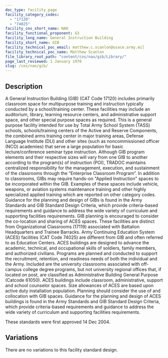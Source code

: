 ```yaml
---
doc_type: facility_page
facility_category_codes:
  - "17120"
  - "74025"
facility_cos_short_name: NAO
facility_functional_proponent: G3
facility_long_name: General Instruction Building
facility_short_name: GIB
facility_technical_poc_email: matthew.c.scanlon@usace.army.mil
facility_technical_poc_name: Matthew Scanlon
file_library_root_path: "content/cos/nao/gib/Library/"
page_last_reviewed: 1 January 1970
slug: /cos/nao/gib/
---
```


## Description

A General Instruction Building (GIB) (CAT Code 17120) includes primarily classroom space for multipurpose training and instruction typically conducted by a school/training center. These facilities may include an auditorium, library, learning resource centers, and administrative support space, and other special purpose spaces as required. This is a general purpose facility intended for use by Total Army School System (TASS) schools, schools/training centers of the Active and Reserve Components, the combined arms training center in major training areas, Defense Language Institute (DLI) and other sites (such as noncommissioned officer (NCO) academies) that serve a large population for basic lecture/conference seminar type instruction. Although GIB program elements and their respective sizes will vary from one GIB to another according to the program(s) of instruction (POI), TRADOC maintains centralized responsibility for the management, execution, and sustainment of the classrooms through the “Enterprise Classroom Program”. In addition to classrooms, GIBs may require hands-on "Applied Instruction" spaces to be incorporated within the GIB. Examples of these spaces include vehicle, weapons, or aviation systems maintenance training and other highly specialized applied training which are reported on other category codes. Guidance for the planning and design of GIBs is found in the Army Standards and GIB Standard Design Criteria, which provide criteria-based requirements and guidance to address the wide variety of curriculum and supporting facilities requirements. GIB planning is encouraged to consider the co-location and sharing of ACES spaces. These facilities are distinct from Organizational Classrooms (17119) associated with Battalion Headquarters and Trainee Barracks.
Army Continuing Education System (ACES) facilities (CAT Code 74025) are different from GIB and often referred to as Education Centers. ACES buildings are designed to advance the academic, technical, and occupational skills of soldiers, family members, and authorized civilians. Programs are planned and conducted to support the recruitment, retention, and readiness needs of both the individual and the Army. Included are the university classrooms associated with off-campus college degree programs, but not university regional offices that, if located on post, are classified as Administrative Building General Purpose (Catcode 61050). ACES buildings include classroom, administrative, support and school counselor spaces. Size allowances of ACES are based upon active duty installation population. Planning should consider the use of and collocation with GIB spaces. Guidance for the planning and design of ACES buildings is found in the Army Standards and GIB Standard Design Criteria, which provide criteria-based requirements and guidance to address the wide variety of curriculum and supporting facilities requirements.

These standards were first approved 14 Dec 2004.

## Variations

There are no variations to this facility standard design.
